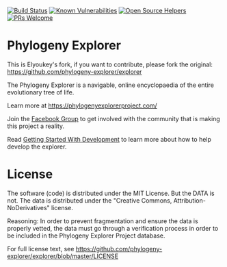 [![Build Status](https://travis-ci.org/phylogeny-explorer/explorer.svg?branch=master)](https://travis-ci.org/phylogeny-explorer/explorer) [![Known Vulnerabilities](https://snyk.io/test/github/phylogeny-explorer/explorer/badge.svg)](https://snyk.io/test/github/phylogeny-explorer/explorer) [![Open Source Helpers](https://www.codetriage.com/phylogeny-explorer/explorer/badges/users.svg)](https://www.codetriage.com/phylogeny-explorer/explorer) [![PRs Welcome](https://img.shields.io/badge/PRs-welcome-brightgreen.svg?style=flat-square)](http://makeapullrequest.com)
 
# Phylogeny Explorer
This is Elyoukey's fork, if you want to contribute, please fork the original: 
https://github.com/phylogeny-explorer/explorer

The Phylogeny Explorer is a navigable, online encyclopaedia of the entire evolutionary tree of life.

Learn more at https://phylogenyexplorerproject.com/

Join the [Facebook Group](https://www.facebook.com/groups/1493690154202103/) to get involved with the community that 
is making this project a reality.

Read [Getting Started With Development](https://github.com/phylogeny-explorer/explorer/wiki/Getting-Started-with-Development) to learn more about how to help develop the explorer.

# License

The software (code) is distributed under the MIT License. But the DATA is not. The data is distributed under the "Creative Commons, Attribution-NoDerivatives" license.

Reasoning: In order to prevent fragmentation and ensure the data is properly vetted, the data must go through a verification process in order to be included in the Phylogeny Explorer Project database.

For full license text, see https://github.com/phylogeny-explorer/explorer/blob/master/LICENSE
